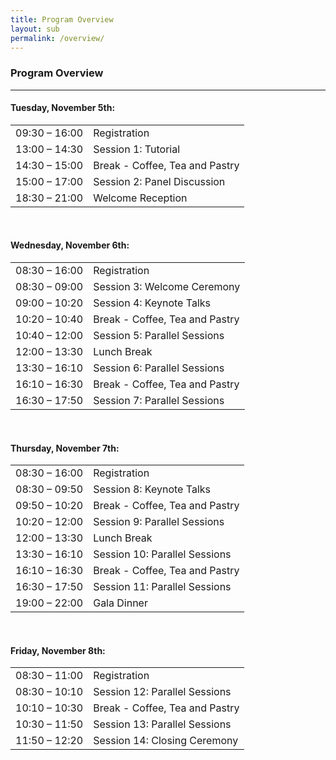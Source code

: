 ```yaml
---
title: Program Overview
layout: sub
permalink: /overview/
--- 
```


<h3>Program Overview</h3>
<hr/>

<h4 id="tuesday-november-5th">Tuesday, November 5th:</h4>
<style>
.news-table {
    border-collapse: collapse;
    width: 100%;
}

.news-table tr td:nth-child(1) {
    font-weight: bold;
    width: 20em;
}

.news-table tr td:nth-child(2) {
    width: 55em;
}

.news-table tr {
    border-bottom: 1px solid #ccc; /* Add a light grey line */
}
</style>

<table class="news-table">
  <tbody>
    <tr>
      <td>09:30 – 16:00</td>
      <td>Registration</td>
    </tr>
    <tr>
      <td>13:00 – 14:30</td>
      <td>Session 1: Tutorial</td>
    </tr>
    <tr>
      <td>14:30 – 15:00</td>
      <td>Break - Coffee, Tea and Pastry</td>
    </tr>
    <tr>
      <td>15:00 – 17:00</td>
      <td>Session 2: Panel Discussion</td>
    </tr>
    <tr>
      <td>18:30 – 21:00</td>
      <td>Welcome Reception</td>
    </tr>
  </tbody>
</table>
<br>
<h4 id="wednesday-november-6th">Wednesday, November 6th:</h4>
<table class="news-table">
  <tbody>
    <tr>
      <td>08:30 – 16:00</td>
      <td>Registration</td>
    </tr>
    <tr>
      <td>08:30 – 09:00</td>
      <td>Session 3: Welcome Ceremony</td>
    </tr>
    <tr>
      <td>09:00 – 10:20</td>
      <td>Session 4: Keynote Talks</td>
    </tr>
    <tr>
      <td>10:20 – 10:40</td>
      <td>Break - Coffee, Tea and Pastry</td>
    </tr>
    <tr>
      <td>10:40 – 12:00</td>
      <td>Session 5: Parallel Sessions</td>
    </tr>
    <tr>
      <td>12:00 – 13:30</td>
      <td>Lunch Break</td>
    </tr>
    <tr>
      <td>13:30 – 16:10</td>
      <td>Session 6: Parallel Sessions</td>
    </tr>
    <tr>
      <td>16:10 – 16:30</td>
      <td>Break - Coffee, Tea and Pastry</td>
    </tr>
    <tr>
      <td>16:30 – 17:50</td>
      <td>Session 7: Parallel Sessions</td>
    </tr>
  </tbody>
</table>
<br>
<h4 id="thursday-november-7th">Thursday, November 7th:</h4>
<table class="news-table">
  <tbody>
    <tr>
      <td>08:30 – 16:00</td>
      <td>Registration</td>
    </tr>
    <tr>
      <td>08:30 – 09:50</td>
      <td>Session 8: Keynote Talks</td>
    </tr>
    <tr>
      <td>09:50 – 10:20</td>
      <td>Break - Coffee, Tea and Pastry</td>
    </tr>
    <tr>
      <td>10:20 – 12:00</td>
      <td>Session 9: Parallel Sessions</td>
    </tr>
    <tr>
      <td>12:00 – 13:30</td>
      <td>Lunch Break</td>
    </tr>
    <tr>
      <td>13:30 – 16:10</td>
      <td>Session 10: Parallel Sessions</td>
    </tr>
    <tr>
      <td>16:10 – 16:30</td>
      <td>Break - Coffee, Tea and Pastry</td>
    </tr>
    <tr>
      <td>16:30 – 17:50</td>
      <td>Session 11: Parallel Sessions</td>
    </tr>
    <tr>
      <td>19:00 – 22:00</td>
      <td>Gala Dinner</td>
    </tr>
  </tbody>
</table>
<br>
<h4 id="friday-november-8th">Friday, November 8th:</h4>
<table class="news-table">
  <tbody>
    <tr>
      <td>08:30 – 11:00</td>
      <td>Registration</td>
    </tr>
    <tr>
      <td>08:30 – 10:10</td>
      <td>Session 12: Parallel Sessions</td>
    </tr>
    <tr>
      <td>10:10 – 10:30</td>
      <td>Break - Coffee, Tea and Pastry</td>
    </tr>
    <tr>
      <td>10:30 – 11:50</td>
      <td>Session 13: Parallel Sessions</td>
    </tr>
    <tr>
      <td>11:50 – 12:20</td>
      <td>Session 14: Closing Ceremony</td>
    </tr>
  </tbody>
</table>
